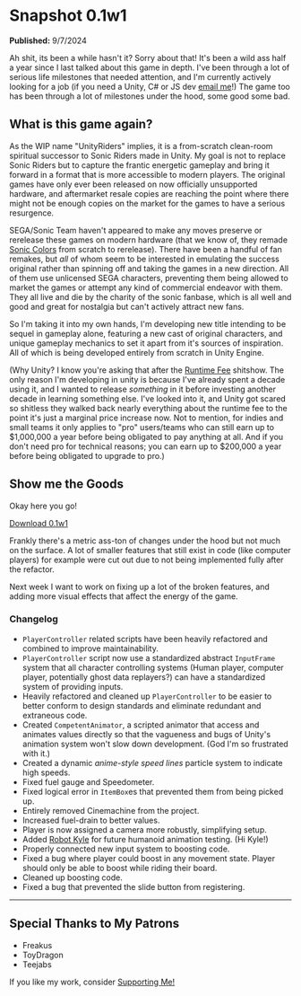# Snapshot 0.1w1
**Published:** 9/7/2024

Ah shit, its been a while hasn't it? Sorry about that! It's been a wild ass half a year since I last talked about this game in depth. I've been through a lot of serious life milestones that needed attention, and I'm currently actively looking for a job (if you need a Unity, C# or JS dev [email me](mailto:aetous@proton.me)!) The game too has been through a lot of milestones under the hood, some good some bad.

## What is this game again?

As the WIP name "UnityRiders" implies, it is a from-scratch clean-room spiritual successor to Sonic Riders made in Unity. My goal is not to replace Sonic Riders but to capture the frantic energetic gameplay and bring it forward in a format that is more accessible to modern players. The original games have only ever been released on now officially unsupported hardware, and aftermarket resale copies are reaching the point where there might not be enough copies on the market for the games to have a serious resurgence. 

SEGA/Sonic Team haven't appeared to make any moves preserve or rerelease these games on modern hardware (that we know of, they remade [Sonic Colors](https://en.wikipedia.org/wiki/Sonic_Colors) from scratch to rerelease). There have been a handful of fan remakes, but *all* of whom seem to be interested in emulating the success original rather than spinning off and taking the games in a new direction. All of them use unlicensed SEGA characters, preventing them being allowed to market the games or attempt any kind of commercial endeavor with them. They all live and die by the charity of the sonic fanbase, which is all well and good and great for nostalgia but can't actively attract new fans.

So I'm taking it into my own hands, I'm developing new title intending to be sequel in gameplay alone, featuring a new cast of original characters, and unique gameplay mechanics to set it apart from it's sources of inspiration. All of which is being developed entirely from scratch in Unity Engine.

(Why Unity? I know you're asking that after the [Runtime Fee](https://www.ign.com/articles/why-unitys-new-install-fees-are-spurring-massive-backlash-among-game-developers) shitshow. The only reason I'm developing in unity is because I've already spent a decade using it, and I wanted to release *something* in it before investing another decade in learning something else. I've looked into it, and Unity got scared so shitless they walked back nearly everything about the runtime fee to the point it's just a marginal price increase now. Not to mention, for indies and small teams it only applies to "pro" users/teams who can still earn up to $1,000,000 a year before being obligated to pay anything at all. And if you don't need pro for technical reasons; you can earn up to $200,000 a year before being obligated to upgrade to pro.)
## Show me the Goods
Okay here you go!

<a class="btn btn-primary" href="https://drive.proton.me/urls/BQ55J2ZZ24#I9ocnL2HABk4">Download 0.1w1</a>

Frankly there's a metric ass-ton of changes under the hood but not much on the surface. A lot of smaller features that still exist in code (like computer players) for example were cut out due to not being implemented fully after the refactor.

Next week I want to work on fixing up a lot of the broken features, and adding more visual effects that affect the energy of the game.
### Changelog
- `PlayerController` related scripts have been heavily refactored and combined to improve maintainability.
- `PlayerController` script now use a standardized abstract `InputFrame` system that all character controlling systems (Human player, computer player, potentially ghost data replayers?) can have a standardized system of providing inputs.
- Heavily refactored and cleaned up `PlayerController` to be easier to better conform to design standards and eliminate redundant and extraneous code.
- Created `CompetentAnimator`, a scripted animator that access and animates values directly so that the vagueness and bugs of Unity's animation system won't slow down development. (God I'm so frustrated with it.)
- Created a dynamic *anime-style speed lines* particle system to indicate high speeds.
- Fixed fuel gauge and Speedometer.
- Fixed logical error in `ItemBox`es that prevented them from being picked up.
- Entirely removed Cinemachine from the project.
- Increased fuel-drain to better values.
- Player is now assigned a camera more robustly, simplifying setup.
- Added [Robot Kyle](https://assetstore.unity.com/packages/3d/characters/robots/robot-kyle-urp-4696) for future humanoid animation testing. (Hi Kyle!)
- Properly connected new input system to boosting code.
- Fixed a bug where player could boost in any movement state. Player should only be able to boost while riding their board.
- Cleaned up boosting code.
- Fixed a bug that prevented the slide button from registering.

---
## Special Thanks to My Patrons
- Freakus
- ToyDragon
- Teejabs

If you like my work, consider [Supporting Me!](/About/SupportMe)